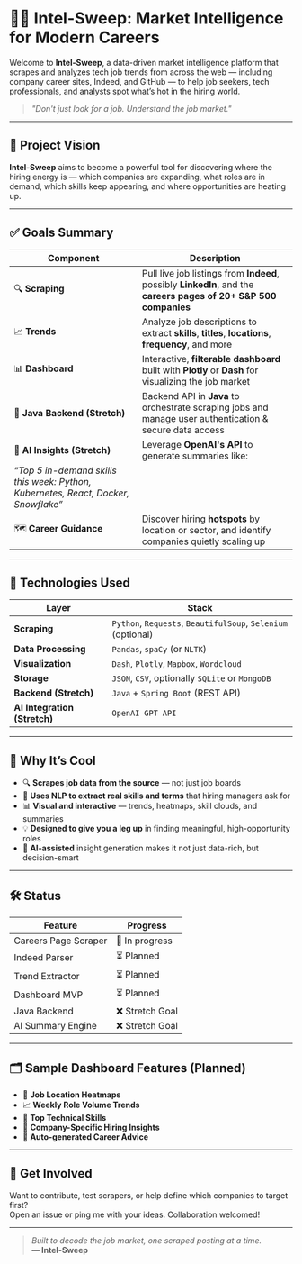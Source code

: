 # 🕵️‍♂️ Intel-Sweep: Market Intelligence for Modern Careers

Welcome to **Intel-Sweep**, a data-driven market intelligence platform that scrapes and analyzes tech job trends from across the web — including company career sites, Indeed, and GitHub — to help job seekers, tech professionals, and analysts spot what’s hot in the hiring world.

> _"Don't just look for a job. Understand the job market."_  

---

## 🚀 Project Vision

**Intel-Sweep** aims to become a powerful tool for discovering where the hiring energy is — which companies are expanding, what roles are in demand, which skills keep appearing, and where opportunities are heating up.

---

## ✅ Goals Summary

| Component | Description |
|----------|-------------|
| 🔍 **Scraping** | Pull live job listings from **Indeed**, possibly **LinkedIn**, and the **careers pages of 20+ S&P 500 companies** |
| 📈 **Trends** | Analyze job descriptions to extract **skills**, **titles**, **locations**, **frequency**, and more |
| 📊 **Dashboard** | Interactive, **filterable dashboard** built with **Plotly** or **Dash** for visualizing the job market |
| 🔐 **Java Backend (Stretch)** | Backend API in **Java** to orchestrate scraping jobs and manage user authentication & secure data access |
| 🧠 **AI Insights (Stretch)** | Leverage **OpenAI's API** to generate summaries like:  
  _“Top 5 in-demand skills this week: Python, Kubernetes, React, Docker, Snowflake”_ |
| 🗺️ **Career Guidance** | Discover hiring **hotspots** by location or sector, and identify companies quietly scaling up |

---

## 🧰 Technologies Used

| Layer | Stack |
|------|-------|
| **Scraping** | `Python`, `Requests`, `BeautifulSoup`, `Selenium` (optional) |
| **Data Processing** | `Pandas`, `spaCy` (or `NLTK`) |
| **Visualization** | `Dash`, `Plotly`, `Mapbox`, `Wordcloud` |
| **Storage** | `JSON`, `CSV`, optionally `SQLite` or `MongoDB` |
| **Backend (Stretch)** | `Java` + `Spring Boot` (REST API) |
| **AI Integration (Stretch)** | `OpenAI GPT API` |

---

## 🧠 Why It’s Cool

- 🔍 **Scrapes job data from the source** — not just job boards
- 🔬 **Uses NLP to extract real skills and terms** that hiring managers ask for
- 📊 **Visual and interactive** — trends, heatmaps, skill clouds, and summaries
- 💡 **Designed to give you a leg up** in finding meaningful, high-opportunity roles
- 🤖 **AI-assisted** insight generation makes it not just data-rich, but decision-smart

---

## 🛠️ Status

| Feature | Progress |
|--------|----------|
| Careers Page Scraper | 🔧 In progress |
| Indeed Parser | ⏳ Planned |
| Trend Extractor | ⏳ Planned |
| Dashboard MVP | ⏳ Planned |
| Java Backend | ❌ Stretch Goal |
| AI Summary Engine | ❌ Stretch Goal |

---

## 🗂 Sample Dashboard Features (Planned)

- 📍 **Job Location Heatmaps**
- 📈 **Weekly Role Volume Trends**
- 🔧 **Top Technical Skills**
- 🏢 **Company-Specific Hiring Insights**
- 🧠 **Auto-generated Career Advice**

---

## 📎 Get Involved

Want to contribute, test scrapers, or help define which companies to target first?  
Open an issue or ping me with your ideas. Collaboration welcomed!

---

> _Built to decode the job market, one scraped posting at a time._  
> **— Intel-Sweep**
